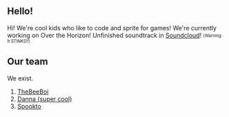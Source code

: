 ## **Hello!**
Hi!
We're cool kids who like to code and sprite for games!
We're currently working on Over the Horizon!
Unfinished soundtrack in [Soundcloud](https://soundcloud.com/overthehorizonsoundtrack)!
<sub><sup>(Warning: It STINKS!!)</sup></sub>
## Our team
We exist.
1. [TheBeeBoi](https://github.com/TheBeeBoi)
2. [Danna (super cool)](https://github.com/PSiDanna)
3. [Spookto](https://github.com/spookto)
